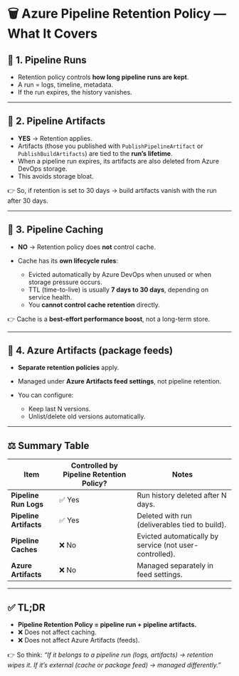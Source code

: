 # 🗑️ Azure Pipeline Retention Policy — What It Covers

## 🔹 1. Pipeline Runs

- Retention policy controls **how long pipeline runs are kept**.
- A run = logs, timeline, metadata.
- If the run expires, the history vanishes.

---

## 🔹 2. Pipeline Artifacts

- **YES** → Retention applies.
- Artifacts (those you published with `PublishPipelineArtifact` or `PublishBuildArtifacts`) are tied to the **run’s lifetime**.
- When a pipeline run expires, its artifacts are also deleted from Azure DevOps storage.
- This avoids storage bloat.

👉 So, if retention is set to 30 days → build artifacts vanish with the run after 30 days.

---

## 🔹 3. Pipeline Caching

- **NO** → Retention policy does **not** control cache.
- Cache has its **own lifecycle rules**:

  - Evicted automatically by Azure DevOps when unused or when storage pressure occurs.
  - TTL (time-to-live) is usually **7 days to 30 days**, depending on service health.
  - You **cannot control cache retention** directly.

👉 Cache is a **best-effort performance boost**, not a long-term store.

---

## 🔹 4. Azure Artifacts (package feeds)

- **Separate retention policies** apply.
- Managed under **Azure Artifacts feed settings**, not pipeline retention.
- You can configure:

  - Keep last N versions.
  - Unlist/delete old versions automatically.

---

## ⚖️ Summary Table

| Item                   | Controlled by **Pipeline Retention Policy**? | Notes                                                   |
| ---------------------- | -------------------------------------------- | ------------------------------------------------------- |
| **Pipeline Run Logs**  | ✅ Yes                                       | Run history deleted after N days.                       |
| **Pipeline Artifacts** | ✅ Yes                                       | Deleted with run (deliverables tied to build).          |
| **Pipeline Caches**    | ❌ No                                        | Evicted automatically by service (not user-controlled). |
| **Azure Artifacts**    | ❌ No                                        | Managed separately in feed settings.                    |

---

## ✅ TL;DR

- **Pipeline Retention Policy = pipeline run + pipeline artifacts.**
- ❌ Does not affect caching.
- ❌ Does not affect Azure Artifacts (feeds).

👉 So think: _“If it belongs to a pipeline run (logs, artifacts) → retention wipes it. If it’s external (cache or package feed) → managed differently.”_

